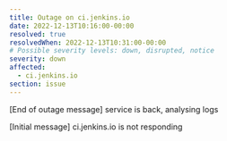 ```yaml
---
title: Outage on ci.jenkins.io
date: 2022-12-13T10:16:00-00:00
resolved: true
resolvedWhen: 2022-12-13T10:31:00-00:00
# Possible severity levels: down, disrupted, notice
severity: down
affected:
  - ci.jenkins.io
section: issue
---
```


[End of outage message]
service is back, analysing logs

[Initial message]
ci.jenkins.io is not responding
